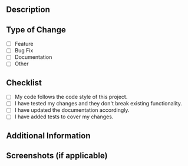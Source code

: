 <!--- Provide a general summary of your changes in the Title above -->

## Description

<!--- Describe your changes in detail -->

## Type of Change

<!--- Please select the relevant option by placing an "x" in the brackets -->

- [ ] Feature
- [ ] Bug Fix
- [ ] Documentation
- [ ] Other

## Checklist

<!--- Please review and check the following items as you complete them -->

- [ ] My code follows the code style of this project.
- [ ] I have tested my changes and they don't break existing functionality.
- [ ] I have updated the documentation accordingly.
- [ ] I have added tests to cover my changes.

## Additional Information

<!--- Add any additional information, context, or screenshots related to this pull request -->

## Screenshots (if applicable)

<!--- Include screenshots to help reviewers understand your changes -->
